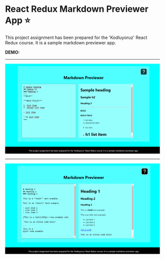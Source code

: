 # React Redux Markdown Previewer App :star:

This project assignment has been prepared for the 'Kodluyoruz' React Redux course. It is a sample markdown previewer app.

**DEMO:** 

---

![preview](prev1.png)

---

![preview2](prev2.png)
